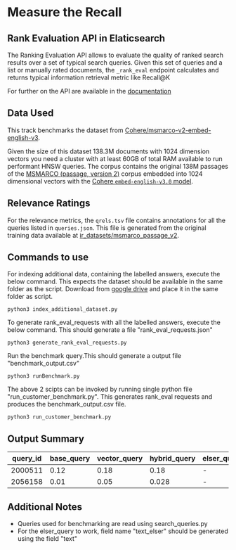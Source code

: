 # Measure the Recall

## Rank Evaluation API in Elaticsearch
The Ranking Evaluation API allows to evaluate the quality of ranked search results over a set of typical search queries. Given this set of queries and a list or manually rated documents, the `_rank_eval` endpoint calculates and returns typical information retrieval metric like Recall@K

For further on the API are available in the [documentation](https://www.elastic.co/guide/en/elasticsearch/reference/current/search-rank-eval.html)

## Data Used

This track benchmarks the dataset from [Cohere/msmarco-v2-embed-english-v3](https://huggingface.co/datasets/Cohere/msmarco-v2-embed-english-v3).

Given the size of this dataset 138.3M documents with 1024 dimension vectors you
need a cluster with at least 60GB of total RAM available to run performant HNSW queries.
The corpus contains the original 138M passages of the [MSMARCO (passage, version 2)](https://ir-datasets.com/msmarco-passage-v2.html) corpus embedded
into 1024 dimensional vectors with the [Cohere `embed-english-v3.0` model](https://cohere.com/blog/introducing-embed-v3).

## Relevance Ratings
For the relevance metrics, the `qrels.tsv` file contains annotations for all the queries listed in `queries.json`. This file is generated from the original training data available at [ir_datasets/msmarco_passage_v2](https://ir-datasets.com/msmarco-passage-v2.html#msmarco-passage-v2/train).




## Commands to use

For indexing additional data, containing the labelled answers, execute the below command. This expects the dataset should be available in the same folder as the script. Download from [google drive](https://drive.google.com/drive/folders/1-lUK_zJK-jnJqatX87vvm7JaA_VdDtlN) and place it in the same folder as script.

```
python3 index_additional_dataset.py
```


To generate rank_eval_requests with all the labelled answers, execute the below command. This should generate a file "rank_eval_requests.json"

```
python3 generate_rank_eval_requests.py
```

Run the benchmark query.This should generate a output file "benchmark_output.csv"

```
python3 runBenchmark.py
```

The above 2 scipts can be invoked by running single python file "run_customer_benchmark.py". This generates rank_eval requests and produces the  benchmark_output.csv file.

```
python3 run_customer_benchmark.py
```



## Output Summary

| query_id 	| base_query 	| vector_query 	| hybrid_query 	| elser_query 	|
|---	|---	|---	|---	|---	|
| 2000511 	| 0.12 	| 0.18 	| 0.18 	| - 	|
| 2056158 	| 0.01 	| 0.05 	| 0.028 	| - 	|



## Additional Notes

- Queries used for benchmarking are read using search_queries.py
- For the elser_query to work, field name "text_elser" should be generated using the field "text"

